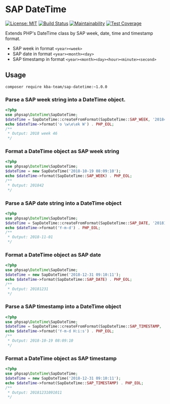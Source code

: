 # SAP DateTime

[![License: MIT][license-mit]](LICENSE)
[![Build Status][build-status-master]][travis-ci]
[![Maintainability][maintainability-badge]][maintainability]
[![Test Coverage][coverage-badge]][coverage]

Extends PHP's DateTime class by SAP week, date, time and timestamp format.

* SAP week in format `<year><week>`
* SAP date in format `<year><month><day>`
* SAP timestamp in format `<year><month><day><hour><minute><second>`

## Usage

```
composer require kba-team/sap-datetime:~1.0.0
```

### Parse a SAP week string into a DateTime object. 

```php
<?php
use phpsap\DateTime\SapDateTime;
$dateTime = SapDateTime::createFromFormat(SapDateTime::SAP_WEEK, '201846');
echo $dateTime->format('o \w\e\ek W') . PHP_EOL;
/**
 * Output: 2018 week 46
 */
```

### Format a DateTime object as SAP week string

```php
<?php
use phpsap\DateTime\SapDateTime;
$dateTime = new SapDateTime('2018-10-19 08:09:10');
echo $dateTime->format(SapDateTime::SAP_WEEK) . PHP_EOL;
/**
 * Output: 201842
 */
```

### Parse a SAP date string into a DateTime object

```php
<?php
use phpsap\DateTime\SapDateTime;
$dateTime = SapDateTime::createFromFormat(SapDateTime::SAP_DATE, '20181101');
echo $dateTime->format('Y-m-d') . PHP_EOL;
/**
 * Output: 2018-11-01
 */
```

### Format a DateTime object as SAP date

```php
<?php
use phpsap\DateTime\SapDateTime;
$dateTime = new SapDateTime('2018-12-31 09:10:11');
echo $dateTime->format(SapDateTime::SAP_DATE) . PHP_EOL;
/**
 * Output: 20181231
 */
```

### Parse a SAP timestamp into a DateTime object

```php
<?php
use phpsap\DateTime\SapDateTime;
$dateTime = SapDateTime::createFromFormat(SapDateTime::SAP_TIMESTAMP, '20181019080910');
echo $dateTime->format('Y-m-d H:i:s') . PHP_EOL;
/**
 * Output: 2018-10-19 08:09:10
 */
```

### Format a DateTime object as SAP timestamp

```php
<?php
use phpsap\DateTime\SapDateTime;
$dateTime = new SapDateTime('2018-12-31 09:10:11');
echo $dateTime->format(SapDateTime::SAP_TIMESTAMP) . PHP_EOL;
/**
 * Output: 20181231091011
 */
```

[license-mit]: https://img.shields.io/badge/license-MIT-blue.svg
[travis-ci]: https://travis-ci.org/php-sap/datetime
[build-status-master]: https://api.travis-ci.org/php-sap/datetime.svg?branch=master
[maintainability-badge]: https://api.codeclimate.com/v1/badges/1bfab925e39bfaf242fc/maintainability
[maintainability]: https://codeclimate.com/github/php-sap/datetime/maintainability
[coverage-badge]: https://api.codeclimate.com/v1/badges/1bfab925e39bfaf242fc/test_coverage
[coverage]: https://codeclimate.com/github/php-sap/datetime/test_coverage
